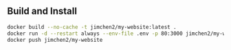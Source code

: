 ## Build and Install 

```sh
docker build --no-cache -t jimchen2/my-website:latest .
docker run -d --restart always --env-file .env -p 80:3000 jimchen2/my-website:latest
docker push jimchen2/my-website
```
